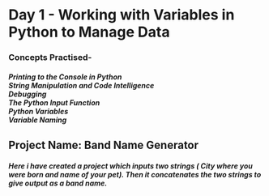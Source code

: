 <h1>Day 1 - Working with Variables in Python to Manage Data</h1>
<h3>Concepts Practised-</h3>
<h5>Printing to the Console in Python<br>
String Manipulation and Code Intelligence<br>
Debugging<br>
The Python Input Function<br>
Python Variables<br>
Variable Naming</h5>

<h2>Project Name: Band Name Generator</h2>
<h5>
  Here i have created a project which inputs two strings ( City where you were born and name of your pet). Then it concatenates the two strings to give output as a band name.
</h5>
